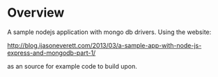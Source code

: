 # Overview

A sample nodejs application with mongo db drivers. Using the website:

http://blog.ijasoneverett.com/2013/03/a-sample-app-with-node-js-express-and-mongodb-part-1/

as an source for example code to build upon.